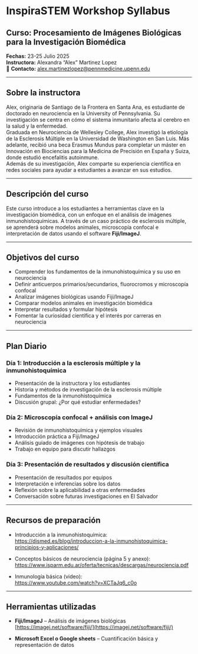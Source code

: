 
# InspiraSTEM Workshop Syllabus

## Curso: Procesamiento de Imágenes Biológicas para la Investigación Biomédica  
**Fechas:** 23-25 Julio 2025  
**Instructora:** Alexandra “Alex” Martinez Lopez  
📧 **Contacto:** alex.martinezlopez@pennmedicine.upenn.edu  

---

##  Sobre la instructora  
Alex, originaria de Santiago de la Frontera en Santa Ana, es estudiante de doctorado en neurociencia en la University of Pennsylvania. Su investigación se centra en cómo el sistema inmunitario afecta al cerebro en la salud y la enfermedad.  
Graduada en Neurociencia de Wellesley College, Alex investigó la etiología de la Esclerosis Múltiple en la Universidad de Washington en San Luis. Más adelante, recibió una beca Erasmus Mundus para completar un máster en Innovación en Biociencias para la Medicina de Precisión en España y Suiza, donde estudió encefalitis autoinmune.   
Además de su investigación, Alex comparte su experiencia científica en redes sociales para ayudar a estudiantes a avanzar en sus estudios.

---

##  Descripción del curso  
Este curso introduce a los estudiantes a herramientas clave en la investigación biomédica, con un enfoque en el análisis de imágenes inmunohistoquímicas. A través de un caso práctico de esclerosis múltiple, se aprenderá sobre modelos animales, microscopía confocal e interpretación de datos usando el software **Fiji/ImageJ**.

---

##  Objetivos del curso
- Comprender los fundamentos de la inmunohistoquímica y su uso en neurociencia
- Definir anticuerpos primarios/secundarios, fluorocromos y microscopía confocal
- Analizar imágenes biológicas usando Fiji/ImageJ
- Comparar modelos animales en investigación biomédica
- Interpretar resultados y formular hipótesis
- Fomentar la curiosidad científica y el interés por carreras en neurociencia

---

##  Plan Diario

### **Día 1: Introducción a la esclerosis múltiple y la inmunohistoquímica**
- Presentación de la instructora y los estudiantes
- Historia y métodos de investigación de la esclerosis múltiple
- Fundamentos de la inmunohistoquímica
- Discusión grupal: ¿Por qué estudiar enfermedades?

### **Día 2: Microscopía confocal + análisis con ImageJ**
- Revisión de inmunohistoquímica y ejemplos visuales
- Introducción práctica a Fiji/ImageJ
- Análisis guiado de imágenes con hipótesis de trabajo
- Trabajo en equipo para discutir hallazgos

### **Día 3: Presentación de resultados y discusión científica**
- Presentación de resultados por equipos
- Interpretación e inferencias sobre los datos
- Reflexión sobre la aplicabilidad a otras enfermedades
- Conversación sobre futuras investigaciones en El Salvador

---

##  Recursos de preparación
- Introducción a la inmunohistoquímica:  
  https://dismed.es/blog/introduccion-a-la-inmunohistoquimica-principios-y-aplicaciones/

- Conceptos básicos de neurociencia (página 5 y anexo):  
  https://www.isparm.edu.ar/oferta/tecnicas/descargas/neurociencia.pdf

- Inmunología básica (video):  
  https://www.youtube.com/watch?v=XCTaJq6_c0o

---

##  Herramientas utilizadas
- **Fiji/ImageJ** – Análisis de imágenes biológicas  
  [https://imagej.net/software/fiji/](https://imagej.net/software/fiji/)

- **Microsoft Excel o Google sheets** – Cuantificación básica y representación de datos
